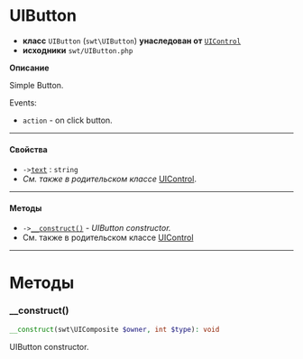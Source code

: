# UIButton

- **класс** `UIButton` (`swt\UIButton`) **унаследован от** [`UIControl`](https://github.com/jphp-compiler/jphp-swt-ext/blob/master/jphp-swt-ext/api-docs/classes/swt/UIControl.ru.md)
- **исходники** `swt/UIButton.php`

**Описание**

Simple Button.

Events:
- `action` - on click button.

---

#### Свойства

- `->`[`text`](#prop-text) : `string`
- *См. также в родительском классе* [UIControl](https://github.com/jphp-compiler/jphp-swt-ext/blob/master/jphp-swt-ext/api-docs/classes/swt/UIControl.ru.md).

---

#### Методы

- `->`[`__construct()`](#method-__construct) - _UIButton constructor._
- См. также в родительском классе [UIControl](https://github.com/jphp-compiler/jphp-swt-ext/blob/master/jphp-swt-ext/api-docs/classes/swt/UIControl.ru.md)

---
# Методы

<a name="method-__construct"></a>

### __construct()
```php
__construct(swt\UIComposite $owner, int $type): void
```
UIButton constructor.